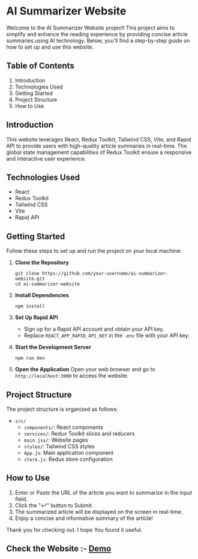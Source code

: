 # AI Summarizer Website

Welcome to the AI Summarizer Website project! This project aims to simplify and enhance the reading experience by providing concise article summaries using AI technology. Below, you'll find a step-by-step guide on how to set up and use this website.

## Table of Contents

1. Introduction
2. Technologies Used
3. Getting Started
4. Project Structure
5. How to Use

## Introduction

This website leverages React, Redux Toolkit, Tailwind CSS, Vite, and Rapid API to provide users with high-quality article summaries in real-time. The global state management capabilities of Redux Toolkit ensure a responsive and interactive user experience.

## Technologies Used

-  React
-  Redux Toolkit
-  Tailwind CSS
-  Vite
-  Rapid API

## Getting Started

Follow these steps to set up and run the project on your local machine:

1. **Clone the Repository**

   ```
   git clone https://github.com/your-username/ai-summarizer-website.git
   cd ai-summarizer-website
   ```

2. **Install Dependencies**

   ```
   npm install
   ```

3. **Set Up Rapid API**

   -  Sign up for a Rapid API account and obtain your API key.
   -  Replace `REACT_APP_RAPID_API_KEY` in the `.env` file with your API key.

4. **Start the Development Server**

   ```
   npm run dev
   ```

5. **Open the Application**
   Open your web browser and go to `http://localhost:3000` to access the website.

## Project Structure

The project structure is organized as follows:

-  `src/`
   -  `components/`: React components
   -  `services/`: Redux Toolkit slices and reducers
   -  `main.jsx/`: Website pages
   -  `styles/`: Tailwind CSS styles
   -  `App.js`: Main application component
   -  `store.js`: Redux store configuration

## How to Use

1. Enter or Paste the URL of the article you want to summarize in the input field.
2. Click the "↩" button to Submit.
3. The summarized article will be displayed on the screen in real-time.
4. Enjoy a concise and informative summary of the article!

Thank you for checking out. I hope You found it useful.

## Check the Website :- [Demo](https://rad-rolypoly-6e94db.netlify.app)
